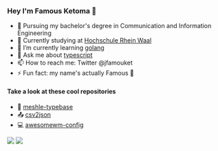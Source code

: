 ### Hey I'm Famous Ketoma 👋

- 🔭 Pursuing my bachelor's degree in Communication and Information Engineering
- :school: Currently studying at [Hochschule Rhein Waal](https://www.hochschule-rhein-waal.de/en)
- 🌱 I’m currently learning [golang](https://golang.org)
- :speech_balloon: Ask me about [typescript](https://www.typescriptlang.org)
- 📫 How to reach me: Twitter @jfamouket
- ⚡ Fun fact: my name's actually Famous :see_no_evil:
#### Take a look at these cool repositories
- :wrench: [meshle-typebase](https://github.com/meshleteam/meshle-typebase)
- :outbox_tray: [csv2json](https://github.com/meshleteam/csvjsonconverter)
- :computer: [awesomewm-config](https://github.com/jfamousket/dotfiles)
<img src="https://github-readme-stats.vercel.app/api?username=jfamousket&&show_icons=true&theme=nord&count_private=true" />
<img src="https://github-readme-stats.vercel.app/api/top-langs/?username=jfamousket&layout=compact&theme=nord&count_private=true"/>
